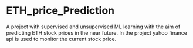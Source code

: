 # ETH_price_Prediction
A project with supervised and unsupervised ML learning with the aim of predicting ETH stock prices in the near future. In the project yahoo finance api is used to monitor the current stock price.
